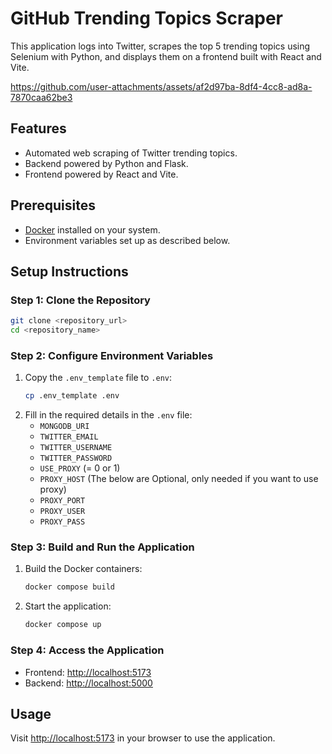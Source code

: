 # GitHub Trending Topics Scraper

This application logs into Twitter, scrapes the top 5 trending topics using Selenium with Python, and displays them on a frontend built with React and Vite.

https://github.com/user-attachments/assets/af2d97ba-8df4-4cc8-ad8a-7870caa62be3

## Features

- Automated web scraping of Twitter trending topics.
- Backend powered by Python and Flask.
- Frontend powered by React and Vite.

## Prerequisites

- [Docker](https://www.docker.com/get-started) installed on your system.
- Environment variables set up as described below.

## Setup Instructions

### Step 1: Clone the Repository
```bash
git clone <repository_url>
cd <repository_name>
```

### Step 2: Configure Environment Variables
1. Copy the `.env_template` file to `.env`:
   ```bash
   cp .env_template .env
   ```
2. Fill in the required details in the `.env` file:
   - `MONGODB_URI`
   - `TWITTER_EMAIL`
   - `TWITTER_USERNAME`
   - `TWITTER_PASSWORD`
   - `USE_PROXY` (= 0 or 1)
   - `PROXY_HOST` (The below are Optional, only needed if you want to use proxy)
   - `PROXY_PORT`
   - `PROXY_USER`
   - `PROXY_PASS`

### Step 3: Build and Run the Application
1. Build the Docker containers:
   ```bash
   docker compose build
   ```
2. Start the application:
   ```bash
   docker compose up
   ```

### Step 4: Access the Application
- Frontend: [http://localhost:5173](http://localhost:5173)
- Backend: [http://localhost:5000](http://localhost:5000)

## Usage
Visit [http://localhost:5173](http://localhost:5173) in your browser to use the application.
